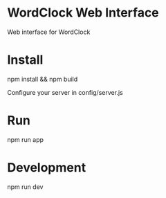 # WordClock Web Interface
Web interface for WordClock

Install
=======
npm install && npm build
  
Configure your server in config/server.js

Run
===
npm run app  
  
Development
===
npm run dev
